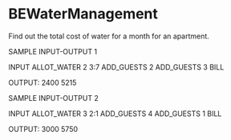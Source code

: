 # BEWaterManagement

Find out the total cost of water for a month for an apartment.

SAMPLE INPUT-OUTPUT 1

INPUT
ALLOT_WATER 2 3:7
ADD_GUESTS 2
ADD_GUESTS 3
BILL

OUTPUT:
2400 5215

SAMPLE INPUT-OUTPUT 2

INPUT
ALLOT_WATER 3 2:1
ADD_GUESTS 4
ADD_GUESTS 1
BILL

OUTPUT:
3000 5750
